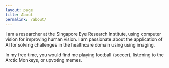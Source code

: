 ```yaml
---
layout: page
title: About
permalink: /about/
---
```


I am a researcher at the Singapore Eye Research Institute, using computer vision for improving human vision. I am passionate about the application of AI for solving challenges in the healthcare domain using using imaging. 
<!-- I am currently working on   -->

In my free time, you would find me playing football (soccer), listening to the Arctic Monkeys, or upvoting memes. 

